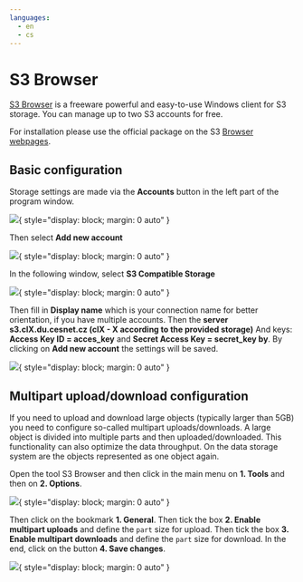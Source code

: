 ```yaml
---
languages:
  - en
  - cs
---
```


# S3 Browser

[S3 Browser](https://s3browser.com/) is a freeware powerful and easy-to-use Windows client for S3 storage. You can manage up to two S3 accounts for free.

For installation please use the official package on the S3 [Browser webpages](https://s3browser.com/download.aspx).

## Basic configuration

Storage settings are made via the **Accounts** button in the left part of the program window.

![](s3browser-screenshots/s3browser1.png){ style="display: block; margin: 0 auto" }

Then select **Add new account**

![](s3browser-screenshots/s3browser2.png){ style="display: block; margin: 0 auto" }

In the following window, select **S3 Compatible Storage**

![](s3browser-screenshots/s3browser3.png){ style="display: block; margin: 0 auto" }

Then fill in **Display name** which is your connection name for better orientation, if you have multiple accounts. Then the **server s3.clX.du.cesnet.cz (clX - X according to the provided storage)** And keys: **Access Key ID = acces_key** and **Secret Access Key = secret_key by**. By clicking on **Add new account** the settings will be saved.

![](s3browser-screenshots/s3browser4.png){ style="display: block; margin: 0 auto" }

## Multipart upload/download configuration

If you need to upload and download large objects (typically larger than 5GB) you need to configure so-called multipart uploads/downloads. A large object is divided into multiple parts and then uploaded/downloaded. This functionality can also optimize the data throughput. On the data storage system are the objects represented as one object again.

Open the tool S3 Browser and then click in the main menu on **1. Tools** and then on **2. Options**.

![](s3browser-screenshots/s3b-multipart1.png){ style="display: block; margin: 0 auto" }

Then click on the bookmark **1. General**. Then tick the box **2. Enable multipart uploads** and define the `part` size for upload. Then tick the box **3. Enable multipart downloads** and define the `part` size for download. In the end, click on the button **4. Save changes**.

![](s3browser-screenshots/s3b-multipart2.png){ style="display: block; margin: 0 auto" }





